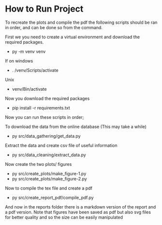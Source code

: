 # How to Run Project

To recreate the plots and compile the pdf the following scripts should be ran in order, and can be done so from the command.

First we you need to create a virtual environment and download the required packages.

- py -m venv venv

If on windows
- . /venv/Scripts/activate

Unix
- venv/Bin/activate

Now you download the required packages
- pip install -r requirements.txt

Now you can run these scripts in order;

To download the data from the online database (This may take a while)
- py src/data_gathering/get_data.py

Extract the data and create csv file of useful information
- py src/data_cleaning/extract_data.py

Now create the two plots/ figures
- py src/create_plots/make_figure-1.py
- py src/create_plots/make_figure-2.py

Now to compile the tex file and create a pdf
- py src/create_report_pdf/compile_pdf.py

And now in the reports folder there is a markdown version of the report and a pdf version. Note that figures have been saved as pdf but also svg files for better quality and so the size can be easily manipulated